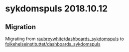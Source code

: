 # sykdomspuls 2018.10.12

## Migration

Migrating from [raubreywhite/dashboards_sykdomspuls](https://www.github.com/raubreywhite/dashboards_sykdomspuls/) to [folkehelseinstituttet/dashboards_sykdomspuls](https://www.github.com/folkehelseinstituttet/dashboards_sykdomspuls/)